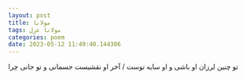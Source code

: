 ```yaml
---
layout: post
title: مولانا
tags: مولانا غزل
categories: poem
date: 2023-05-12 11:49:40.144306
---
```


تو چنین لرزان او باشی و او سایه توست / آخر او نقشیست جسمانی و تو جانی چرا